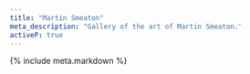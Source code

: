 ```yaml
---
title: "Martin Smeaton"
meta_description: "Gallery of the art of Martin Smeaton."
activeP: true
---
```

<!DOCTYPE html>
<html>
  <head>
    <meta charset="utf-8">
    <title>{{ page.title }}</title>
    {% include meta.markdown %}
    <meta name="viewport" content="width=device-width, initial-scale=1.0">
    <style>
        * {
            margin: 0;
            padding: 0;
            box-sizing: border-box;
        }

        body {
            font-family: Arial, sans-serif;
            background-color: #121212;
            color: white;
            line-height: 1.6;
        }

        .navbar {
            display: flex;
            justify-content: space-between;
            align-items: center;
            padding: 1rem 2rem;
            background-color: #1e1e1e;
            position: sticky;
            top: 0;
            z-index: 1000;
        }

        .navbar a {
            color: white;
            text-decoration: none;
            margin: 0 1rem;
            font-size: 1rem;
        }

        .navbar a:hover {
            text-decoration: underline;
        }

        .hero {
            position: relative;
            text-align: center;
        }

        .hero img {
            width: 100%;
            height: auto;
            display: block;
        }

        .hero-text {
            position: absolute;
            top: 50%;
            left: 50%;
            transform: translate(-50%, -50%);
            text-align: center;
        }

        .hero-text h1 {
            font-size: 2.5rem;
            margin-bottom: 0.5rem;
        }

        .hero-text p {
            font-size: 1.2rem;
            margin-bottom: 1rem;
        }

        .hero-text a {
            display: inline-block;
            padding: 0.75rem 1.5rem;
            font-size: 1rem;
            color: white;
            background-color: #e63946;
            text-decoration: none;
            border-radius: 5px;
            transition: background-color 0.3s ease;
        }

        .hero-text a:hover {
            background-color: #d62828;
        }

        .footer {
            text-align: center;
            padding: 1rem 0;
            background-color: #1e1e1e;
            margin-top: 1rem;
        }

        .footer img {
            width: 50px;
            height: auto;
            margin-top: 0.5rem;
        }

        @media (max-width: 768px) {
            .hero-text h1 {
                font-size: 2rem;
            }

            .hero-text p {
                font-size: 1rem;
            }

            .hero-text a {
                padding: 0.5rem 1rem;
                font-size: 0.9rem;
            }

            .navbar a {
                font-size: 0.9rem;
            }
        }
    </style>
  </head>
  <body>

    <header class="navbar">
        <div class="logo">
            <a href="#">Martin Smeaton</a>
        </div>
        <nav>
            <a href="#film">Film</a>
            <a href="#projects">Projects</a>
            <a href="#cv">CV</a>
            <a href="#contact">Contact</a>
        </nav>
    </header>

    <section class="hero">
        <img src="{{ '/assets/images/martin-smeaton-home.png' | relative_url }}" alt="Sculpture">
        <div class="hero-text">
            <h1>Martin Smeaton</h1>
            <p>Commercial Figurative Sculptor</p>
            <a href="#work">Work</a>
        </div>
    </section>

    <footer>
      <p>&copy; {{ 'now' | date: "%Y" }} Martin Smeaton</p>
      <a href="{{ '/contact' | relative_url }}"><img src="{{ '/assets/images/logo.png' | relative_url }}" alt="Martin Smeaton Logo" class="social-icon"></a>
    </footer>
    <!-- Google tag (gtag.js) -->
    <script async src="https://www.googletagmanager.com/gtag/js?id=G-117Y5TR08G"></script>
    <script>
      window.dataLayer = window.dataLayer || [];
      function gtag(){dataLayer.push(arguments);}
      gtag('js', new Date());
      gtag('config', 'G-117Y5TR08G');
    </script>
    <!-- End Google tag -->
  </body>
</html>
